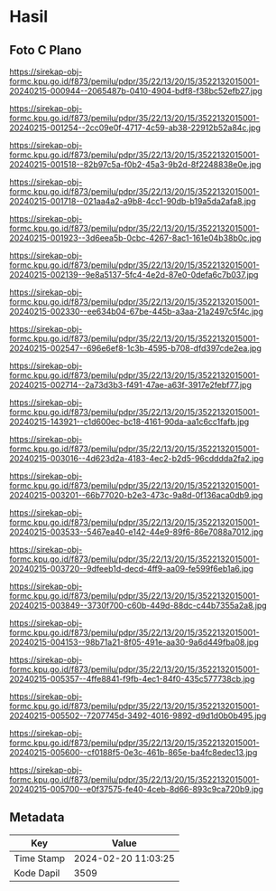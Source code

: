 # Hasil

## Foto C Plano

https://sirekap-obj-formc.kpu.go.id/f873/pemilu/pdpr/35/22/13/20/15/3522132015001-20240215-000944--2065487b-0410-4904-bdf8-f38bc52efb27.jpg

https://sirekap-obj-formc.kpu.go.id/f873/pemilu/pdpr/35/22/13/20/15/3522132015001-20240215-001254--2cc09e0f-4717-4c59-ab38-22912b52a84c.jpg

https://sirekap-obj-formc.kpu.go.id/f873/pemilu/pdpr/35/22/13/20/15/3522132015001-20240215-001518--82b97c5a-f0b2-45a3-9b2d-8f2248838e0e.jpg

https://sirekap-obj-formc.kpu.go.id/f873/pemilu/pdpr/35/22/13/20/15/3522132015001-20240215-001718--021aa4a2-a9b8-4cc1-90db-b19a5da2afa8.jpg

https://sirekap-obj-formc.kpu.go.id/f873/pemilu/pdpr/35/22/13/20/15/3522132015001-20240215-001923--3d6eea5b-0cbc-4267-8ac1-161e04b38b0c.jpg

https://sirekap-obj-formc.kpu.go.id/f873/pemilu/pdpr/35/22/13/20/15/3522132015001-20240215-002139--9e8a5137-5fc4-4e2d-87e0-0defa6c7b037.jpg

https://sirekap-obj-formc.kpu.go.id/f873/pemilu/pdpr/35/22/13/20/15/3522132015001-20240215-002330--ee634b04-67be-445b-a3aa-21a2497c5f4c.jpg

https://sirekap-obj-formc.kpu.go.id/f873/pemilu/pdpr/35/22/13/20/15/3522132015001-20240215-002547--696e6ef8-1c3b-4595-b708-dfd397cde2ea.jpg

https://sirekap-obj-formc.kpu.go.id/f873/pemilu/pdpr/35/22/13/20/15/3522132015001-20240215-002714--2a73d3b3-f491-47ae-a63f-3917e2febf77.jpg

https://sirekap-obj-formc.kpu.go.id/f873/pemilu/pdpr/35/22/13/20/15/3522132015001-20240215-143921--c1d600ec-bc18-4161-90da-aa1c6cc1fafb.jpg

https://sirekap-obj-formc.kpu.go.id/f873/pemilu/pdpr/35/22/13/20/15/3522132015001-20240215-003016--4d623d2a-4183-4ec2-b2d5-96cdddda2fa2.jpg

https://sirekap-obj-formc.kpu.go.id/f873/pemilu/pdpr/35/22/13/20/15/3522132015001-20240215-003201--66b77020-b2e3-473c-9a8d-0f136aca0db9.jpg

https://sirekap-obj-formc.kpu.go.id/f873/pemilu/pdpr/35/22/13/20/15/3522132015001-20240215-003533--5467ea40-e142-44e9-89f6-86e7088a7012.jpg

https://sirekap-obj-formc.kpu.go.id/f873/pemilu/pdpr/35/22/13/20/15/3522132015001-20240215-003720--9dfeeb1d-decd-4ff9-aa09-fe599f6eb1a6.jpg

https://sirekap-obj-formc.kpu.go.id/f873/pemilu/pdpr/35/22/13/20/15/3522132015001-20240215-003849--3730f700-c60b-449d-88dc-c44b7355a2a8.jpg

https://sirekap-obj-formc.kpu.go.id/f873/pemilu/pdpr/35/22/13/20/15/3522132015001-20240215-004153--98b71a21-8f05-491e-aa30-9a6d449fba08.jpg

https://sirekap-obj-formc.kpu.go.id/f873/pemilu/pdpr/35/22/13/20/15/3522132015001-20240215-005357--4ffe8841-f9fb-4ec1-84f0-435c577738cb.jpg

https://sirekap-obj-formc.kpu.go.id/f873/pemilu/pdpr/35/22/13/20/15/3522132015001-20240215-005502--7207745d-3492-4016-9892-d9d1d0b0b495.jpg

https://sirekap-obj-formc.kpu.go.id/f873/pemilu/pdpr/35/22/13/20/15/3522132015001-20240215-005600--cf0188f5-0e3c-461b-865e-ba4fc8edec13.jpg

https://sirekap-obj-formc.kpu.go.id/f873/pemilu/pdpr/35/22/13/20/15/3522132015001-20240215-005700--e0f37575-fe40-4ceb-8d66-893c9ca720b9.jpg


## Metadata

| Key        | Value               |
| ---------- | ------------------- |
| Time Stamp | 2024-02-20 11:03:25 |
| Kode Dapil | 3509                |



